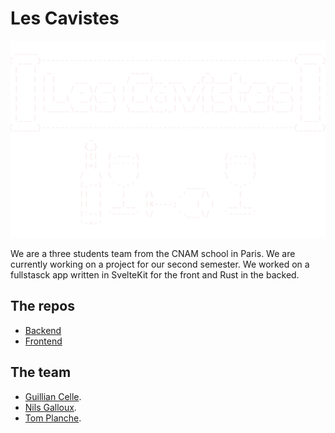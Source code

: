 # Les Cavistes

<img src="../assets/logo.png" alt="Our logo"/>

We are a three students team from the CNAM school in Paris. We are currently working on a project for our second semester.
We worked on a fullstasck app written in SvelteKit for the front and Rust in the backed.

## The repos
- [Backend](https://github.com/Les-Cavistes/project-semester-2-back)
- [Frontend](https://github.com/Les-Cavistes/project-semester-2-front)

## The team

- [Guillian Celle](https://github.com/Glacoon).
- [Nils Galloux](https://github.com/ninouGx).
- [Tom Planche](https://github.com/tomPlanche).
